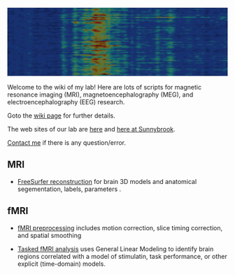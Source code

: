 ![](https://github.com/fahsuanlin/labmanual/blob/master/images/background.png)

Welcome to the wiki of my lab! Here are lots of scripts for magnetic resonance imaging (MRI), magnetoencephalography (MEG), and electroencephalography (EEG) research. 

Goto the [wiki page](https://github.com/fahsuanlin/labmanual/wiki) for further details.

The web sites of our lab are [here](http://linbrainlab.org) and [here at Sunnybrook](https://sunnybrook.ca/research/content/?page=sri-groups-mbim-about).  

[Contact me](mailto:fhlin@sri.utoronto.ca) if there is any question/error.


## MRI

- [FreeSurfer reconstruction](https://github.com/fahsuanlin/labmanual/wiki/0A.-FreeSurfer-reconstruction) for brain 3D models and anatomical segementation, labels, parameters .

## fMRI
- [fMRI preprocessing](https://github.com/fahsuanlin/labmanual/wiki/10.-fMRI-data-preprocessing) includes motion correction, slice timing correction, and spatial smoothing

- [Tasked fMRI analysis](https://github.com/fahsuanlin/labmanual/wiki/10.-fMRI-data-preprocessing) uses General Linear Modeling to identify brain regions correlated with a model of stimulatin, task performance, or other explicit (time-domain) models.

